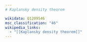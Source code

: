 ```yaml
---
# Kaplansky density theorem

wikidata: Q1209546
msc_classification: "46"
wikipedia_links:
  - "[[Kaplansky density theorem]]"
---
```


